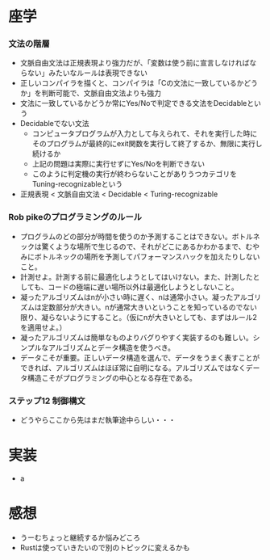 # 座学
### 文法の階層
- 文脈自由文法は正規表現より強力だが、「変数は使う前に宣言しなければならない」みたいなルールは表現できない
- 正しいコンパイラを描くと、コンパイラは「Cの文法に一致しているかどうか」を判断可能で、文脈自由文法よりも強力
- 文法に一致しているかどうか常にYes/Noで判定できる文法をDecidableという
- Decidableでない文法
  - コンピュータプログラムが入力として与えられて、それを実行した時にそのプログラムが最終的にexit関数を実行して終了するか、無限に実行し続けるか
  - 上記の問題は実際に実行せずにYes/Noを判断できない
  - このように判定機の実行が終わらないことがありうつカテゴリをTuning-recognizableという
- 正規表現 < 文脈自由文法 < Decidable < Turing-recognizable

### Rob pikeのプログラミングのルール
- プログラムのどの部分が時間を使うのか予測することはできない。ボトルネックは驚くような場所で生じるので、それがどこにあるかわかるまで、むやみにボトルネックの場所を予測してパフォーマンスハックを加えたりしないこと。
- 計測せよ。計測する前に最適化しようとしてはいけない。また、計測したとしても、コードの極端に遅い場所以外は最適化しようとしないこと。
- 凝ったアルゴリズムはnが小さい時に遅く、nは通常小さい。凝ったアルゴリズムは定数部分が大きい。nが通常大きいということを知っているのでない限り、凝らないようにすること。（仮にnが大きいとしても、まずはルール2を適用せよ。）
- 凝ったアルゴリズムは簡単なものよりバグりやすく実装するのも難しい。シンプルなアルゴリズムとデータ構造を使うべき。
- データこそが重要。正しいデータ構造を選んで、データをうまく表すことができれば、アルゴリズムはほぼ常に自明になる。アルゴリズムではなくデータ構造こそがプログラミングの中心となる存在である。

###  ステップ12 制御構文
- どうやらここから先はまだ執筆途中らしい・・・
# 実装
- a
# 感想
- うーむちょっと継続するか悩みどころ
- Rustは使っていきたいので別のトピックに変えるかも
